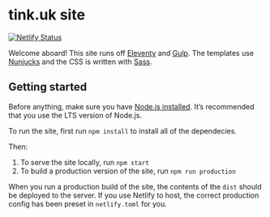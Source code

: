 # tink.uk site

[![Netlify Status](https://api.netlify.com/api/v1/badges/71696554-54db-49bc-9686-f58c711e5a5a/deploy-status)](https://app.netlify.com/sites/elated-thompson-d04e53/deploys)

Welcome aboard! This site runs off [Eleventy](https://www.11ty.dev/) and [Gulp](https://gulpjs.com/). The templates use [Nunjucks](https://mozilla.github.io/nunjucks/) and the CSS is written with [Sass](https://sass-lang.com/).

## Getting started 

Before anything, make sure you have [Node.js installed](https://nodejs.org/en/download/). It’s recommended that you use the LTS version of Node.js.

To run the site, first run `npm install` to install all of the dependecies.

Then:

1. To serve the site locally, run `npm start`
2. To build a production version of the site, run `npm run production`

When you run a production build of the site, the contents of the `dist` should be deployed to the server. If you use Netlify to host, the correct production config has been preset in `netlify.toml` for you.
